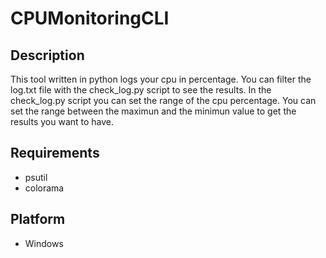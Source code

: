 # CPUMonitoringCLI

## Description
This tool written in python logs your cpu in percentage.
You can filter the log.txt file with the check_log.py script to see the results.
In the check_log.py script you can set the range of the cpu percentage.
You can set the range between the maximun and the minimun value to get the results you want to have.

## Requirements
- psutil
- colorama

## Platform
- Windows
